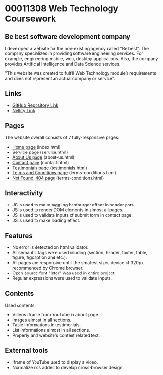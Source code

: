 # 00011308 Web Technology Coursework

## Be best software development company

I developed a website for the non-existing agency called "Be best". The company specializes in providing software engineering services. For example, engineering mobile, web, desktop applications. Also, the company provides Artificial Intelligence and Data Science services.

"This website was created to fulfill Web Technology module’s requirements and does not represent an actual company or service".

## Links

-   [GitHub Repository Link](https://github.com/inspirationjon/bebest)
-   [Netlify Link](https://bebest-0011308.netlify.app/index.html)

## Pages

The website overall consists of 7 fully-responsive pages:

-   [Home page](https://bebest-0011308.netlify.app/index.html) (index.html)
-   [Service page](https://bebest-0011308.netlify.app/service.html) (service.html)
-   [About Us page](https://bebest-0011308.netlify.app/about-us.html) (about-us.html)
-   [Contact page](https://bebest-0011308.netlify.app/contact.html) (contact.html)
-   [Testimonials page](https://bebest-0011308.netlify.app/testimonials.html) (testimonials.html)
-   [Terms and Conditions page](https://bebest-0011308.netlify.app/terms-conditions.html) (terms-conditions.html)
-   [Not Found, 404 page](https://bebest-0011308.netlify.app/not-found.html) (terms-conditions.html)

## Interactivity

-   JS is used to make toggling hamburger effect in header part.
-   JS is used to render DOM elements in almost all pages.
-   JS is used to validate inputs of submit form in contact page.
-   JS is used to make loading effect.

## Features

-   No error is detected on html validator.
-   All semantic tags were used inluding (section, header, footer, table, figure, figcaption and etc.).
-   All pages are responsive untill the smallest sized device of 320px recommended by Chrome browser.
-   Open source font "Inter" was used in entire project.
-   Regular expressions were used to validate inputs.

## Contents

Used contents:

-   Videos iframe from YouTube in about page.
-   Images almost in all sections.
-   Table informations in testimonials.
-   List informations almost in all sections.
-   Properly and website's content related text.

## External tools

-   Iframe of YouTube used to display a video.
-   Normalize css added to develop cross-browser design.
